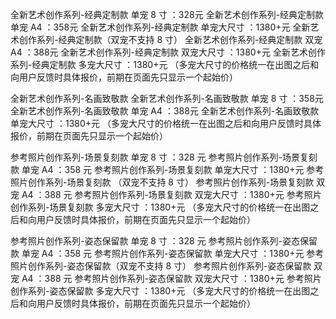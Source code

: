 全新艺术创作系列-经典定制款 单宠 8 寸 ：328元
全新艺术创作系列-经典定制款 单宠 A4 ：358元
全新艺术创作系列-经典定制款 单宠大尺寸 ：1380+元
全新艺术创作系列-经典定制款（双宠不支持 8 寸）
全新艺术创作系列-经典定制款 双宠 A4 ：388元
全新艺术创作系列-经典定制款 双宠大尺寸 ：1380+元
全新艺术创作系列-经典定制款 多宠大尺寸 ：1380+元
（多宠大尺寸的价格统一在出图之后和向用户反馈时具体报价，前期在页面先只显示一个起始价）

全新艺术创作系列-名画致敬款
全新艺术创作系列-名画致敬款 单宠 8 寸 ：358元
全新艺术创作系列-名画致敬款 单宠 A4 ：388元
全新艺术创作系列-名画致敬款 单宠大尺寸 ：1380+元
（多宠大尺寸的价格统一在出图之后和向用户反馈时具体报价，前期在页面先只显示一个起始价）

参考照片创作系列-场景复刻款 单宠 8 寸 ：328 元
参考照片创作系列-场景复刻款 单宠 A4 ：358 元
参考照片创作系列-场景复刻款 单宠大尺寸 ：1380+元
参考照片创作系列-场景复刻款 （双宠不支持 8 寸）
参考照片创作系列-场景复刻款 双宠 A4 ：388 元
参考照片创作系列-场景复刻款 双宠大尺寸 ：1380+元
参考照片创作系列-场景复刻款 多宠大尺寸 ：1380+元
（多宠大尺寸的价格统一在出图之后和向用户反馈时具体报价，前期在页面先只显示一个起始价）

参考照片创作系列-姿态保留款 单宠 8 寸 ：328 元
参考照片创作系列-姿态保留款 单宠 A4 ：358 元
参考照片创作系列-姿态保留款 单宠大尺寸 ：1380+元
参考照片创作系列-姿态保留款（双宠不支持 8 寸）
参考照片创作系列-姿态保留款 双宠 A4 ：388 元
参考照片创作系列-姿态保留款 双宠大尺寸 ：1380+元
参考照片创作系列-姿态保留款 多宠大尺寸 ：1380+元
（多宠大尺寸的价格统一在出图之后和向用户反馈时具体报价，前期在页面先只显示一个起始价）